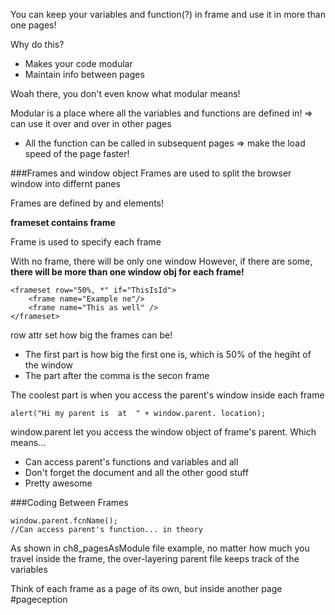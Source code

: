 You can keep your variables and function(?) in frame and use it in more than one pages!

Why do this?
- Makes your code modular
- Maintain info between pages

Woah there, you don't even know what modular means!

Modular is a place where all the variables and functions are defined in!
=> can use it over and over in other pages

+ All the function can be called in subsequent pages => make the load speed of the page faster!


###Frames and window object
Frames are used to split the browser window into differnt panes

Frames are defined by <frameset /> and <frame /> elements!

**frameset contains frame**

Frame is used to specify each frame

With no frame, there will be only one window
However, if there are some, **there will be more than one window obj for each frame!**

```
<frameset row="50%, *" if="ThisIsId">
    <frame name="Example ne"/>
    <frame name="This as well" />
</frameset>
````

row attr set how big the frames can be!
- The first part is how big the first one is, which is 50% of the hegiht of the window
- The part after the comma is the secon frame

The coolest part is when you access the parent's window inside each frame

```
alert("Hi my parent is  at  " + window.parent. location);
```

window.parent let you access the window object of frame's parent. Which means...
- Can access parent's functions and variables and all
- Don't forget the document and all the other good stuff
- Pretty awesome


###Coding Between Frames
```
window.parent.fcnName();
//Can access parent's function... in theory
```
As shown in ch8_pagesAsModule file example, no matter how much you travel inside the frame,
the over-layering parent file keeps track of the variables

Think of each frame as a page of its own, but inside another page #pageception
